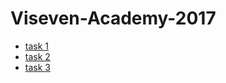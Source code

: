 # Viseven-Academy-2017
<ul>
    <li><a href="/task 1/" target="_blank">task 1</a></li>
    <li><a href="/task 2/" target="_blank">task 2</a></li>
    <li><a href="/task 3/" target="_blank">task 3</a></li>
</ul>
